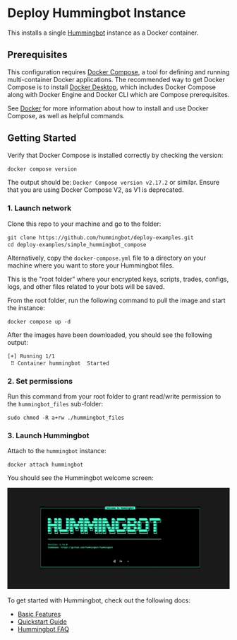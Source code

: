 # Deploy Hummingbot Instance

This installs a single [Hummingbot](https://github.com/hummingbot/hummingbot) instance as a Docker container.

## Prerequisites

This configuration requires [Docker Compose](https://docs.docker.com/compose/), a tool for defining and running multi-container Docker applications. The recommended way to get Docker Compose is to install [Docker Desktop](https://www.docker.com/products/docker-desktop/), which includes Docker Compose along with Docker Engine and Docker CLI which are Compose prerequisites.

See [Docker](../DOCKER.md) for more information about how to install and use Docker Compose, as well as helpful commands.

## Getting Started

Verify that Docker Compose is installed correctly by checking the version:

```bash
docker compose version
```

The output should be: `Docker Compose version v2.17.2` or similar. Ensure that you are using Docker Compose V2, as V1 is deprecated.

### 1. Launch network

Clone this repo to your machine and go to the folder:
```
git clone https://github.com/hummingbot/deploy-examples.git
cd deploy-examples/simple_hummingbot_compose
```

Alternatively, copy the `docker-compose.yml` file to a directory on your machine where you want to store your Hummingbot files. 

This is the "root folder" where your encrypted keys, scripts, trades, configs, logs, and other files related to your bots will be saved.

From the root folder, run the following command to pull the image and start the instance:
```
docker compose up -d
```

After the images have been downloaded, you should see the following output:
```
[+] Running 1/1
 ⠿ Container hummingbot  Started 
 ```

### 2. Set permissions

Run this command from your root folder to grant read/write permission to the `hummingbot_files` sub-folder:
```
sudo chmod -R a+rw ./hummingbot_files
```

### 3. Launch Hummingbot

Attach to the `hummingbot` instance:
```
docker attach hummingbot
```

You should see the Hummingbot welcome screen:

![welcome screen](../welcome.png)


To get started with Hummingbot, check out the following docs:

* [Basic Features](https://docs.hummingbot.org/operation/)
* [Quickstart Guide](https://docs.hummingbot.org/quickstart/)
* [Hummingbot FAQ](https://docs.hummingbot.org/faq/)
